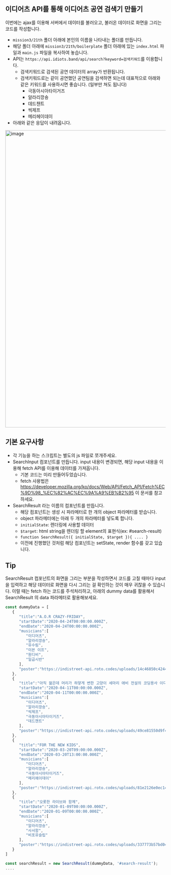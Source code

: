 ## 이디어츠 API를 통해 이디어츠 공연 검색기 만들기

이번에는 ajax를 이용해 서버에서 데이터를 불러오고, 불러온 데이터로 화면을 그리는 코드를 작성합니다.

- `mission3/21th` 폴더 아래에 본인의 이름을 나타내는 폴더를 만듭니다.
- 해당 폴더 아래에 `mission3/21th/boilerplate` 폴더 아래에 있는 `index.html` 파일과 `main.js` 파일을 복사하여 놓습니다.
- API는 `https://api.idiots.band/api/search?keyword=검색키워드`를 이용합니다.
  - 검색키워드로 검색된 공연 데이터의 array가 반환됩니다.
  - 검색키워드로는 같이 공연했던 공연팀을 검색하면 되는데 대표적으로 아래와 같은 키워드를 사용하시면 좋습니다. (일부만 쳐도 됩니다)
    - 극동아시아타이거즈
    - 알라리깡숑
    - 데드챈트
    - 씩제프
    -  메리헤이데이
- 아래와 같은 응답이 내려옵니다.
<img width="931" alt="image" src="https://user-images.githubusercontent.com/1075875/171429436-6d69b948-3066-4f78-84d8-2fbe1086f4aa.png">


## 기본 요구사항

- 각 기능을 하는 스크립트는 별도의 js 파일로 쪼개주세요.
- SearchInput 컴포넌트를 만듭니다. input 내용이 변경되면, 해당 input 내용을 이용해 fetch API를 이용해 데이터를 가져옵니다.
  - 기본 코드는 미리 만들어두었습니다.
  - fetch 사용법은 https://developer.mozilla.org/ko/docs/Web/API/Fetch_API/Fetch%EC%9D%98_%EC%82%AC%EC%9A%A9%EB%B2%95 이 문서를 참고하세요.
- SearchResult 라는 이름의 컴포넌트를 만듭니다.
  - 해당 컴포넌트는 생성 시 파라메터로 한 개의 object 파라메터를 받습니다.
  - object 파라메터에는 아래 두 개의 파라메터를 넣도록 합니다.
  - `initialState`: 렌더링에 사용할 데이터
  - `$target`: html string을 렌더링 할 element의 표현식(ex: #search-result)
  - `function SearchResult({ initialState, $target }){ .... }`
  - 이전에 진행했던 것처럼 해당 컴포넌트는 setState, render 함수를 갖고 있습니다. 

## Tip

SearchResult 컴포넌트의 화면을 그리는 부분을 작성하면서 코드를 고칠 때마다 input을 입력하고 해당 데이터로 화면을 다시 그리는 걸 확인하는 것이 매우 귀찮을 수 있습니다.
이럴 때는 fetch 하는 코드를 주석처리하고, 아래의 dummy data를 활용해서 SearchResult 의 data 파라메터로 활용해보세요.

```javascript
const dummyData = [
   {
      "title":"A.O.R CRAZY-FRIDAY",
      "startDate":"2020-04-24T00:00:00.000Z",
      "endDate":"2020-04-24T00:00:00.000Z",
      "musicians":[
         "이디어츠",
         "알라리깡숑",
         "유수림",
         "이븐 이프",
         "원디비",
         "일곱시반"
      ],
      "poster":"https://indistreet-api.roto.codes/uploads/14c46850c424430db08d4607dac242b5_450c568de0.jpeg"
   },
   {
      "title":"아직 젊은데 머리가 하얗게 변한 고양이 세마리 애비 전설의 코딩용사 이디어츠의 베이시스트 김로토의 생일파티",
      "startDate":"2020-04-11T00:00:00.000Z",
      "endDate":"2020-04-11T00:00:00.000Z",
      "musicians":[
         "이디어츠",
         "알라리깡숑",
         "씩제프",
         "극동아시아타이거즈",
         "데드챈트"
      ],
      "poster":"https://indistreet-api.roto.codes/uploads/49ce81550d9f4c40bc3dd01aee5ab0db_e0de265b08.jpg"
   },
   {
      "title":"FOR THE NEW KIDS",
      "startDate":"2020-03-20T09:00:00.000Z",
      "endDate":"2020-03-20T13:00:00.000Z",
      "musicians":[
         "이디어츠",
         "알라리깡숑",
         "극동아시아타이거즈",
         "메리헤이데이"
      ],
      "poster":"https://indistreet-api.roto.codes/uploads/81e2126e0ec1410cab195048c51643fc_5d9b2a2bdd.jpg"
   },
   {
      "title":"오롯한 라이브와 함께",
      "startDate":"2020-01-09T00:00:00.000Z",
      "endDate":"2020-01-09T00:00:00.000Z",
      "musicians":[
         "이디어츠",
         "알라리깡숑",
         "사서함",
         "비포유슬립"
      ],
      "poster":"https://indistreet-api.roto.codes/uploads/337773b57bd04e81b7a0314af5b0a7d1_82e6dfede7.jpg"
   }
]

const searchResult = new SearchResult(dummyData, '#search-result');
....
```